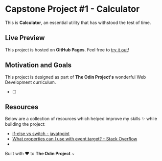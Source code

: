 # Capstone Project #1 - Calculator

This is **Calculator**, an essential utility that has withstood the test of time.

## Live Preview

This project is hosted on **GitHub Pages**. Feel free to [try it out](https://raineedust.github.io/capstone-calculator/)!

## Motivation and Goals

This project is designed as part of **The Odin Project's** wonderful Web Development curriculum.

- [ ]

## Resources

Below are a collection of resources which helped improve my skills :sparkles: while building the project:

- [if-else vs switch - javatpoint](https://www.javatpoint.com/if-else-vs-switch)
- [What properties can I use with event.target? - Stack Overflow](https://stackoverflow.com/questions/7723188/what-properties-can-i-use-with-event-target)
-

Built with :heart: to **The Odin Project** ~
